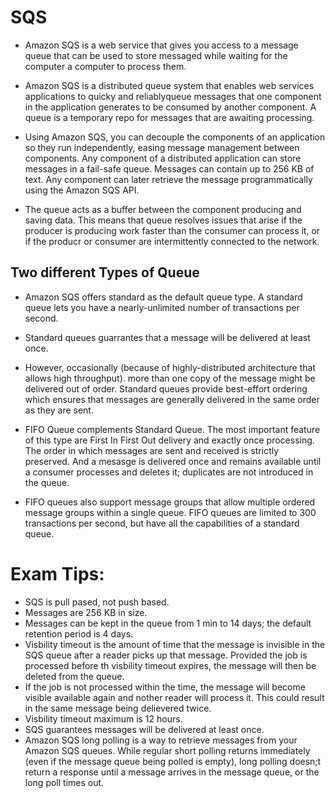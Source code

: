 # SQS

- Amazon SQS is a web service that gives you access to a message queue that can be used to store messaged while waiting for the computer a computer to process them.

- Amazon SQS is a distributed queue system that enables web services applications to quicky and reliablyqueue messages that one component in the application generates to be consumed by another component. A queue is a temporary repo for messages that are awaiting processing.

- Using Amazon SQS, you can decouple the components of an application so they run independently, easing message management between components. Any component of a distributed application can store messages in a fail-safe queue. Messages can contain up to 256 KB of text. Any component can later retrieve the message programmatically using the Amazon SQS API.

- The queue acts as a buffer between the component producing and saving data. This means that queue resolves issues that arise if the producer is producing  work faster than the consumer can process it, or if the producr or consumer are intermittently connected to the network.

## Two different Types of Queue

- Amazon SQS offers standard as the default queue type. A standard queue lets you have a nearly-unlimited number of transactions per second.
- Standard queues guarrantes that a message will be delivered at least once.
- However, occasionally (because of highly-distributed architecture that allows high throughput). more than one copy of the message might be delivered out of order. Standard queues provide best-effort ordering which ensures that messages are generally delivered in the same order as they are sent.

- FIFO Queue complements Standard Queue. The most important feature of this type are First In First Out delivery and exactly once processing. The order in which messages are sent and received is strictly preserved. And a mesasge is delivered once and remains available until a consumer processes and deletes it; duplicates are not introduced in the queue.

- FIFO queues also support message groups that allow multiple ordered message groups within a single queue. FIFO queues are limited to 300 transactions per second, but have all the capabilities of a standard queue.

# Exam Tips:

- SQS is pull pased, not push based.
- Messages are 256 KB in size.
- Messages can be kept in the queue from 1 min to 14 days; the default retention period is 4 days.
- Visbility timeout is the amount of time that the message is invisible in the SQS queue after a reader picks up that message. Provided the job is processed before th visbility timeout expires, the message will then be deleted from the queue.
- If the job is not processed within the time, the message will become visible available again and nother reader will process it. This could result in the same message being delievered twice.
- Visbility timeout maximum is 12 hours.
- SQS guarantees messages will be delivered at least once.
- Amazon SQS long polling is a way to retrieve messages from your Amazon SQS queues. While regular short polling returns immediately (even if the message queue being polled is empty), long polling doesn;t return a response until a message arrives in the message queue, or the long poll times out.

